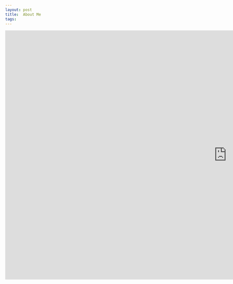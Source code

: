 ```yaml
---
layout: post
title:  About Me
tags: 
---
```


<iframe src="https://prezi.com/p/wigchjr8b67n/embed/" id="iframe_container" frameborder="0" webkitallowfullscreen="" mozallowfullscreen="" allowfullscreen="" allow="autoplay; fullscreen" height="800" width="1422"></iframe>



